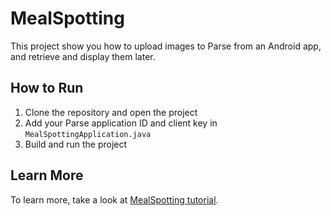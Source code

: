 MealSpotting
============
This project show you how to upload images to Parse from an Android app, and retrieve and display them later.

How to Run
----------
1. Clone the repository and open the project
2. Add your Parse application ID and client key in `MealSpottingApplication.java`
3. Build and run the project

Learn More
----------

To learn more, take a look at [MealSpotting tutorial](https://parse.com/tutorials/mealspotting).
